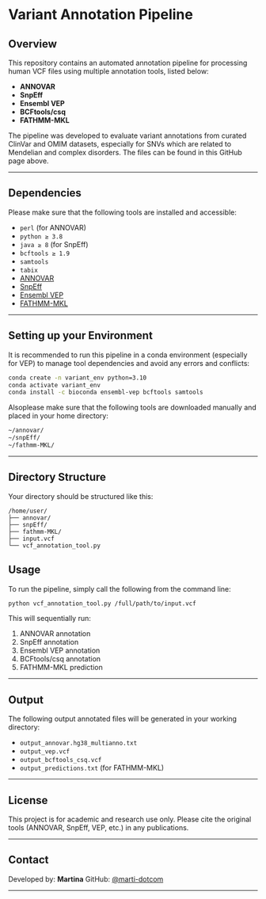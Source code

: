 # Variant Annotation Pipeline

## Overview

This repository contains an automated annotation pipeline for processing human VCF files using multiple annotation tools, listed below:

* **ANNOVAR**
* **SnpEff**
* **Ensembl VEP**
* **BCFtools/csq**
* **FATHMM-MKL**

The pipeline was developed to evaluate variant annotations from curated ClinVar and OMIM datasets, especially for SNVs which are related to Mendelian and complex disorders. The files can be found in this GitHub page above.

---

## Dependencies

Please make sure that the following tools are installed and accessible:

* `perl` (for ANNOVAR)
* `python ≥ 3.8`
* `java ≥ 8` (for SnpEff)
* `bcftools ≥ 1.9`
* `samtools`
* `tabix`
* [ANNOVAR](http://www.openbioinformatics.org/annovar/)
* [SnpEff](https://pcingola.github.io/SnpEff/)
* [Ensembl VEP](https://www.ensembl.org/info/docs/tools/vep/index.html)
* [FATHMM-MKL](http://fathmm.biocompute.org.uk/fathmmMKL.htm)

---

## Setting up your Environment

It is recommended to run this pipeline in a conda environment (especially for VEP) to manage tool dependencies and avoid any errors and conflicts:

```bash
conda create -n variant_env python=3.10
conda activate variant_env
conda install -c bioconda ensembl-vep bcftools samtools
```

Alsoplease make sure that the following tools are downloaded manually and placed in your home directory:

```bash
~/annovar/
~/snpEff/
~/fathmm-MKL/
```

---

## Directory Structure

Your directory should be structured like this:

```
/home/user/
├── annovar/
├── snpEff/
├── fathmm-MKL/
├── input.vcf
└── vcf_annotation_tool.py
```

## Usage

To run the pipeline, simply call the following from the command line:

```bash
python vcf_annotation_tool.py /full/path/to/input.vcf
```

This will sequentially run:

1. ANNOVAR annotation
2. SnpEff annotation
3. Ensembl VEP annotation
4. BCFtools/csq annotation
5. FATHMM-MKL prediction

---

## Output

The following output annotated files will be generated in your working directory:

* `output_annovar.hg38_multianno.txt`
* `output_vep.vcf`
* `output_bcftools_csq.vcf`
* `output_predictions.txt` (for FATHMM-MKL)

---


## License

This project is for academic and research use only. Please cite the original tools (ANNOVAR, SnpEff, VEP, etc.) in any publications.

---

## Contact

Developed by: **Martina**
GitHub: [@marti-dotcom](https://github.com/marti-dotcom)

---

